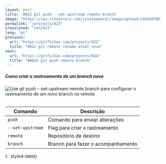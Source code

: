 ```yaml
---
layout: post
title: '#023 git push --set-upstream remote branch'
image: "https://res.cloudinary.com/jesstemporal/image/upload/v1642878674/gitfichas/pt/023/thumbnail_wvzg8c.jpg"
permalink: "/projects/023"
translated: "/en/023"
lang: "pt"
previous:
  url: "https://gitfichas.com/projects/022"
  title: "#022 git remote rename atual novo"
next:
  url: "https://gitfichas.com/projects/024"
  title: "##024 git push remote branch"
---
```

##### Como criar o rastreamento de um branch novo

<img alt="Use git push --set-upstream remote branch para configurar o rastreamento de um novo branch no remote" src="https://res.cloudinary.com/jesstemporal/image/upload/v1642878674/gitfichas/pt/023/full_yl587n.jpg"><br><br>

| Comando | Descrição |
|---------|-------------|
| `push` | Comando para enviar alterações |
| `--set-upstream` | Flag para criar o rastreamento |
| `remote` | Repositório de destino |
| `branch` | Branch para fazer o acompanhamento |
{: .styled-table}
